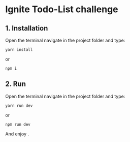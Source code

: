 # Ignite Todo-List challenge

## 1. Installation

Open the terminal navigate in the project folder and type:
```
yarn install
```
or
```
npm i
```

## 2. Run

Open the terminal navigate in the project folder and type:
```
yarn run dev
```
or
```
npm run dev
```

And enjoy .